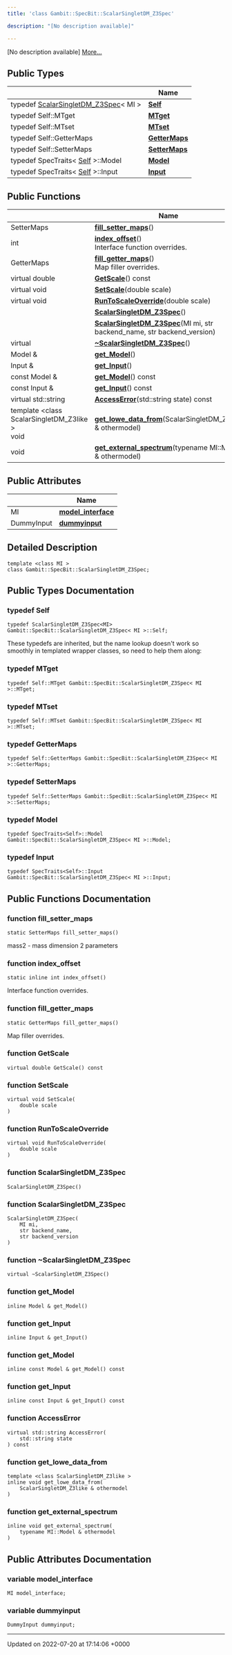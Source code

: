 ```yaml
---
title: 'class Gambit::SpecBit::ScalarSingletDM_Z3Spec'

description: "[No description available]"

---
```









[No description available] [More...](#detailed-description)

## Public Types

|                | Name           |
| -------------- | -------------- |
| typedef [ScalarSingletDM_Z3Spec](/documentation/code/classes/classgambit_1_1specbit_1_1scalarsingletdm__z3spec/)< MI > | **[Self](/documentation/code/classes/classgambit_1_1specbit_1_1scalarsingletdm__z3spec/#typedef-self)**  |
| typedef Self::MTget | **[MTget](/documentation/code/classes/classgambit_1_1specbit_1_1scalarsingletdm__z3spec/#typedef-mtget)**  |
| typedef Self::MTset | **[MTset](/documentation/code/classes/classgambit_1_1specbit_1_1scalarsingletdm__z3spec/#typedef-mtset)**  |
| typedef Self::GetterMaps | **[GetterMaps](/documentation/code/classes/classgambit_1_1specbit_1_1scalarsingletdm__z3spec/#typedef-gettermaps)**  |
| typedef Self::SetterMaps | **[SetterMaps](/documentation/code/classes/classgambit_1_1specbit_1_1scalarsingletdm__z3spec/#typedef-settermaps)**  |
| typedef SpecTraits< [Self](/documentation/code/classes/classgambit_1_1specbit_1_1scalarsingletdm__z3spec/#typedef-self) >::Model | **[Model](/documentation/code/classes/classgambit_1_1specbit_1_1scalarsingletdm__z3spec/#typedef-model)**  |
| typedef SpecTraits< [Self](/documentation/code/classes/classgambit_1_1specbit_1_1scalarsingletdm__z3spec/#typedef-self) >::Input | **[Input](/documentation/code/classes/classgambit_1_1specbit_1_1scalarsingletdm__z3spec/#typedef-input)**  |

## Public Functions

|                | Name           |
| -------------- | -------------- |
| SetterMaps | **[fill_setter_maps](/documentation/code/classes/classgambit_1_1specbit_1_1scalarsingletdm__z3spec/#function-fill-setter-maps)**() |
| int | **[index_offset](/documentation/code/classes/classgambit_1_1specbit_1_1scalarsingletdm__z3spec/#function-index-offset)**()<br>Interface function overrides.  |
| GetterMaps | **[fill_getter_maps](/documentation/code/classes/classgambit_1_1specbit_1_1scalarsingletdm__z3spec/#function-fill-getter-maps)**()<br>Map filler overrides.  |
| virtual double | **[GetScale](/documentation/code/classes/classgambit_1_1specbit_1_1scalarsingletdm__z3spec/#function-getscale)**() const |
| virtual void | **[SetScale](/documentation/code/classes/classgambit_1_1specbit_1_1scalarsingletdm__z3spec/#function-setscale)**(double scale) |
| virtual void | **[RunToScaleOverride](/documentation/code/classes/classgambit_1_1specbit_1_1scalarsingletdm__z3spec/#function-runtoscaleoverride)**(double scale) |
| | **[ScalarSingletDM_Z3Spec](/documentation/code/classes/classgambit_1_1specbit_1_1scalarsingletdm__z3spec/#function-scalarsingletdm-z3spec)**() |
| | **[ScalarSingletDM_Z3Spec](/documentation/code/classes/classgambit_1_1specbit_1_1scalarsingletdm__z3spec/#function-scalarsingletdm-z3spec)**(MI mi, str backend_name, str backend_version) |
| virtual | **[~ScalarSingletDM_Z3Spec](/documentation/code/classes/classgambit_1_1specbit_1_1scalarsingletdm__z3spec/#function-~scalarsingletdm-z3spec)**() |
| Model & | **[get_Model](/documentation/code/classes/classgambit_1_1specbit_1_1scalarsingletdm__z3spec/#function-get-model)**() |
| Input & | **[get_Input](/documentation/code/classes/classgambit_1_1specbit_1_1scalarsingletdm__z3spec/#function-get-input)**() |
| const Model & | **[get_Model](/documentation/code/classes/classgambit_1_1specbit_1_1scalarsingletdm__z3spec/#function-get-model)**() const |
| const Input & | **[get_Input](/documentation/code/classes/classgambit_1_1specbit_1_1scalarsingletdm__z3spec/#function-get-input)**() const |
| virtual std::string | **[AccessError](/documentation/code/classes/classgambit_1_1specbit_1_1scalarsingletdm__z3spec/#function-accesserror)**(std::string state) const |
| template <class ScalarSingletDM_Z3like \> <br>void | **[get_lowe_data_from](/documentation/code/classes/classgambit_1_1specbit_1_1scalarsingletdm__z3spec/#function-get-lowe-data-from)**(ScalarSingletDM_Z3like & othermodel) |
| void | **[get_external_spectrum](/documentation/code/classes/classgambit_1_1specbit_1_1scalarsingletdm__z3spec/#function-get-external-spectrum)**(typename MI::Model & othermodel) |

## Public Attributes

|                | Name           |
| -------------- | -------------- |
| MI | **[model_interface](/documentation/code/classes/classgambit_1_1specbit_1_1scalarsingletdm__z3spec/#variable-model-interface)**  |
| DummyInput | **[dummyinput](/documentation/code/classes/classgambit_1_1specbit_1_1scalarsingletdm__z3spec/#variable-dummyinput)**  |

## Detailed Description

```
template <class MI >
class Gambit::SpecBit::ScalarSingletDM_Z3Spec;
```

## Public Types Documentation

### typedef Self

```
typedef ScalarSingletDM_Z3Spec<MI> Gambit::SpecBit::ScalarSingletDM_Z3Spec< MI >::Self;
```


These typedefs are inherited, but the name lookup doesn't work so smoothly in templated wrapper classes, so need to help them along: 


### typedef MTget

```
typedef Self::MTget Gambit::SpecBit::ScalarSingletDM_Z3Spec< MI >::MTget;
```


### typedef MTset

```
typedef Self::MTset Gambit::SpecBit::ScalarSingletDM_Z3Spec< MI >::MTset;
```


### typedef GetterMaps

```
typedef Self::GetterMaps Gambit::SpecBit::ScalarSingletDM_Z3Spec< MI >::GetterMaps;
```


### typedef SetterMaps

```
typedef Self::SetterMaps Gambit::SpecBit::ScalarSingletDM_Z3Spec< MI >::SetterMaps;
```


### typedef Model

```
typedef SpecTraits<Self>::Model Gambit::SpecBit::ScalarSingletDM_Z3Spec< MI >::Model;
```


### typedef Input

```
typedef SpecTraits<Self>::Input Gambit::SpecBit::ScalarSingletDM_Z3Spec< MI >::Input;
```


## Public Functions Documentation

### function fill_setter_maps

```
static SetterMaps fill_setter_maps()
```


mass2 - mass dimension 2 parameters


### function index_offset

```
static inline int index_offset()
```

Interface function overrides. 

### function fill_getter_maps

```
static GetterMaps fill_getter_maps()
```

Map filler overrides. 

### function GetScale

```
virtual double GetScale() const
```


### function SetScale

```
virtual void SetScale(
    double scale
)
```


### function RunToScaleOverride

```
virtual void RunToScaleOverride(
    double scale
)
```


### function ScalarSingletDM_Z3Spec

```
ScalarSingletDM_Z3Spec()
```


### function ScalarSingletDM_Z3Spec

```
ScalarSingletDM_Z3Spec(
    MI mi,
    str backend_name,
    str backend_version
)
```


### function ~ScalarSingletDM_Z3Spec

```
virtual ~ScalarSingletDM_Z3Spec()
```


### function get_Model

```
inline Model & get_Model()
```


### function get_Input

```
inline Input & get_Input()
```


### function get_Model

```
inline const Model & get_Model() const
```


### function get_Input

```
inline const Input & get_Input() const
```


### function AccessError

```
virtual std::string AccessError(
    std::string state
) const
```


### function get_lowe_data_from

```
template <class ScalarSingletDM_Z3like >
inline void get_lowe_data_from(
    ScalarSingletDM_Z3like & othermodel
)
```


### function get_external_spectrum

```
inline void get_external_spectrum(
    typename MI::Model & othermodel
)
```


## Public Attributes Documentation

### variable model_interface

```
MI model_interface;
```


### variable dummyinput

```
DummyInput dummyinput;
```


-------------------------------

Updated on 2022-07-20 at 17:14:06 +0000